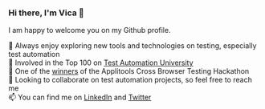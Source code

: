 ### Hi there, I'm Vica 👋

I am happy to welcome you on my Github profile.  

🔭 Always enjoy exploring new tools and technologies on testing, especially test automation  
:100: Involved in the Top 100 on [Test Automation University](https://testautomationu.applitools.com/tau100.html)  
:mega: One of the [winners](https://applitools.com/hackathon/?utm_campaign=Ultrafast-Cross-Browser-Testing-Hackathon&utm_term=winners-announcement) of the Applitools Cross Browser Testing Hackathon  
👯 Looking to collaborate on test automation projects, so feel free to reach me  
📫 You can find me on [LinkedIn](https://www.linkedin.com/in/vicamarkosyan) and [Twitter](https://twitter.com/VicaJoy)

